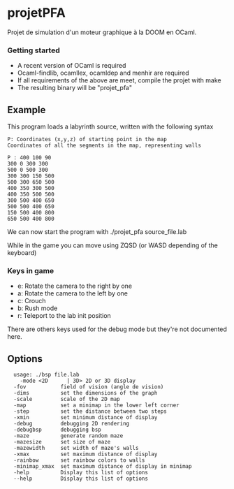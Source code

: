 # projetPFA

Projet de simulation d'un moteur graphique à la DOOM en OCaml.

### Getting started
 - A recent version of OCaml is required
 - Ocaml-findlib, ocamllex, ocamldep and menhir are required
 - If all requirements of the above are meet, compile the projet with make
 - The resulting binary will be "projet\_pfa"
 
## Example

This program loads a labyrinth source, written with the following syntax

    P: Coordinates (x,y,z) of starting point in the map
    Coordinates of all the segments in the map, representing walls

    P : 400 100 90
    300 0 300 300
    500 0 500 300
    300 300 150 500
    500 300 650 500
    400 350 300 500
    400 350 500 500
    300 500 400 650
    500 500 400 650
    150 500 400 800
    650 500 400 800


We can now start the program with ./projet\_pfa source\_file.lab

While in the game you can move using ZQSD (or WASD depending of the keyboard)

### Keys in game

  - e: Rotate the camera to the right by one
  - a: Rotate the camera to the left by one
  - c: Crouch
  - b: Rush mode
  - r: Teleport to the lab init position

There are others keys used for the debug mode but they're not documented here.


## Options

      usage: ./bsp file.lab
        -mode <2D      | 3D> 2D or 3D display
      -fov           field of vision (angle de vision)
      -dims          set the dimensions of the graph
      -scale         scale of the 2D map
      -map           set a minimap in the lower left corner
      -step          set the distance between two steps
      -xmin          set minimum distance of display
      -debug         debugging 2D rendering
      -debugbsp      debugging bsp
      -maze          generate random maze
      -mazesize      set size of maze
      -mazewidth     set width of maze's walls
      -xmax          set maximum distance of display
      -rainbow       set rainbow colors to walls
      -minimap_xmax  set maximum distance of display in minimap
      -help          Display this list of options
      --help         Display this list of options




